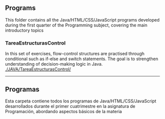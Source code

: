 ## Programs
This folder contains all the Java/HTML/CSS/JavaScript programs developed during the first quarter of the Programming subject, covering the main introductory topics

### TareaEstructurasControl
In this set of exercises, flow-control structures are practised through conditional such as if-else and switch statements.
The goal is to strengthen understanding of decision-making logic in Java. [./JAVA/TareaEstructurasControl/](./JAVA/TareaEstructurasControl/)


-------

## Programas
Esta carpeta contiene todos los programas de Java/HTML/CSS/JavaScript desarrollados durante el primer cuatrimestre en la asignatura de Programación, abordando aspectos básicos de la materia


